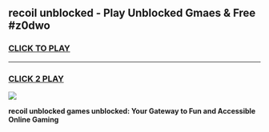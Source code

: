 
## recoil unblocked - Play Unblocked Gmaes & Free #z0dwo
<h3>
<a href="https://news.freeplayer.one?title=recoil_unblocked&ref=24F">CLICK TO PLAY</a></h3>
<hr>

<h3>
<a href="https://news.freeplayer.one?title=recoil_unblocked&ref=24F">CLICK 2 PLAY</a>
  
</h3>

<a href="https://news.freeplayer.one?title=recoil_unblocked&ref=24F/"><img src="https://clearcache.store/games.png"></a>


**recoil unblocked games unblocked: Your Gateway to Fun and Accessible Online Gaming**
